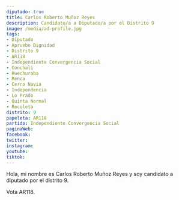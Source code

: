 ```yaml
---
diputado: true
title: Carlos Roberto Muñoz Reyes
description: Candidato/a a Diputado/a por el Distrito 9
image: /media/ad-profile.jpg
tags:
- Diputado
- Apruebo Dignidad
- Distrito 9
- AR118
- Independiente Convergencia Social
- Conchali
- Huechuraba
- Renca
- Cerro Navia
- Independencia
- Lo Prado
- Quinta Normal
- Recoleta
distrito: 9
papeleta: AR118
partido: Independiente Convergencia Social
paginaWeb:
facebook:
twitter:
instagram:
youtube:
tiktok:
---
```

Hola, mi nombre es Carlos Roberto Muñoz Reyes y soy candidato a diputado por el distrito 9.

Vota AR118.
